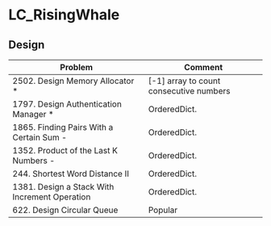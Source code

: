 # LC_RisingWhale
## Design

| Problem | Comment |
| ------ | ----------- |
|2502. Design Memory Allocator *  | [-1] array to count consecutive numbers |
|1797. Design Authentication Manager *  | OrderedDict. |
|1865. Finding Pairs With a Certain Sum -  | OrderedDict. |
|1352. Product of the Last K Numbers - | OrderedDict. |
|244. Shortest Word Distance II  | OrderedDict. |
|1381. Design a Stack With Increment Operation | OrderedDict. |
|622. Design Circular Queue  | Popular  |

